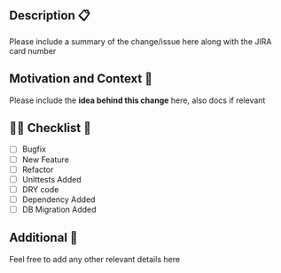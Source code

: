 ## Description :clipboard:

Please include a summary of the change/issue here along with the JIRA card number

## Motivation and Context :thought_balloon:

Please include the __idea behind this change__ here, also docs if relevant

## :guardsman: Checklist :dart:

- [ ] Bugfix
- [ ] New Feature
- [ ] Refactor
- [ ] Unittests Added
- [ ] DRY code
- [ ] Dependency Added
- [ ] DB Migration Added

## Additional :mega:

Feel free to add any other relevant details here
